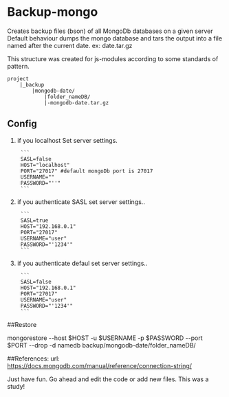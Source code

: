 # Backup-mongo 
Creates backup files (bson) of all MongoDb databases on a given server
Default behaviour dumps the mongo database and tars the output into a file
named after the current date. ex: date.tar.gz

This structure was created for js-modules according to some standards of pattern.


    project
		|_backup 
			|mongodb-date/
		  	    |folder_nameDB/
		  	    |-mongodb-date.tar.gz
		


## Config
1. if you localhost Set server settings. 
	
        ```
        SASL=false
        HOST="localhost"
        PORT="27017" #default mongoDb port is 27017
        USERNAME=""
        PASSWORD="''"
        ```

2. if you authenticate SASL set server settings..
  
        ```
        SASL=true
        HOST="192.168.0.1" 
        PORT="27017" 
        USERNAME="user"
        PASSWORD="'1234'"
        ```

2. if you authenticate defaul set server settings..
  
        ```
        SASL=false
        HOST="192.168.0.1" 
        PORT="27017" 
        USERNAME="user"
        PASSWORD="'1234'"
        ```

##Restore

mongorestore --host $HOST -u $USERNAME -p $PASSWORD --port $PORT --drop -d namedb backup/mongodb-date/folder_nameDB/

##References: 
	url: https://docs.mongodb.com/manual/reference/connection-string/ 
	

Just have fun. Go ahead and edit the code or add new files. This was a study!